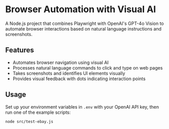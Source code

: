 # Browser Automation with Visual AI

A Node.js project that combines Playwright with OpenAI's GPT-4o Vision to automate browser interactions based on natural language instructions and screenshots.

## Features

- Automates browser navigation using visual AI
- Processes natural language commands to click and type on web pages
- Takes screenshots and identifies UI elements visually
- Provides visual feedback with dots indicating interaction points

## Usage

Set up your environment variables in `.env` with your OpenAI API key, then run one of the example scripts:

```bash
node src/test-ebay.js
```
